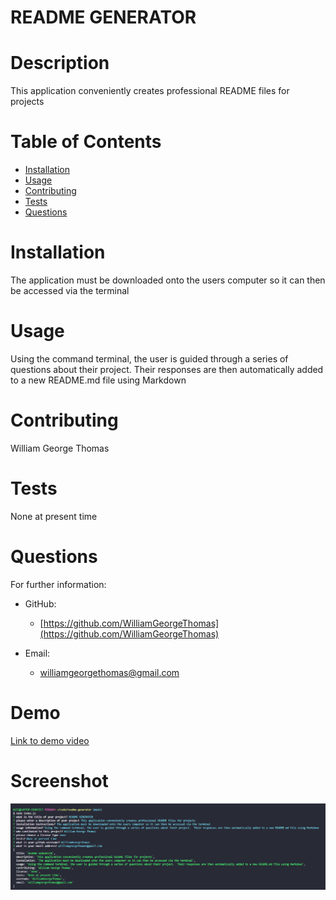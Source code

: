 # README GENERATOR
  
  # Description 
  This application conveniently creates professional README files for projects
  # Table of Contents 
  * [Installation](#installation)
  * [Usage](#usage)
  * [Contributing](#contributing)
  * [Tests](#tests)
  * [Questions](#questions)
  # Installation 
  The application must be downloaded onto the users computer so it can then be accessed via the terminal
  # Usage 
  Using the command terminal, the user is guided through a series of questions about their project.  Their responses are then automatically added to a new README.md file using Markdown
  # Contributing 
  William George Thomas
  # Tests 
  None at present time
  # Questions 
  For further information:
 
  * GitHub:
    * [https://github.com/WilliamGeorgeThomas](https://github.com/WilliamGeorgeThomas)
 
  * Email:
    * williamgeorgethomas@gmail.com

# Demo

[Link to demo video](https://drive.google.com/file/d/1aQ5rMoCoSrAPRxe6uDjTbOwM_MaORt0q/view?usp=sharing)

# Screenshot

![screenshot of terminal questions and example responses](./utils/img/Screenshot%202022-12-23%20172901.png)


